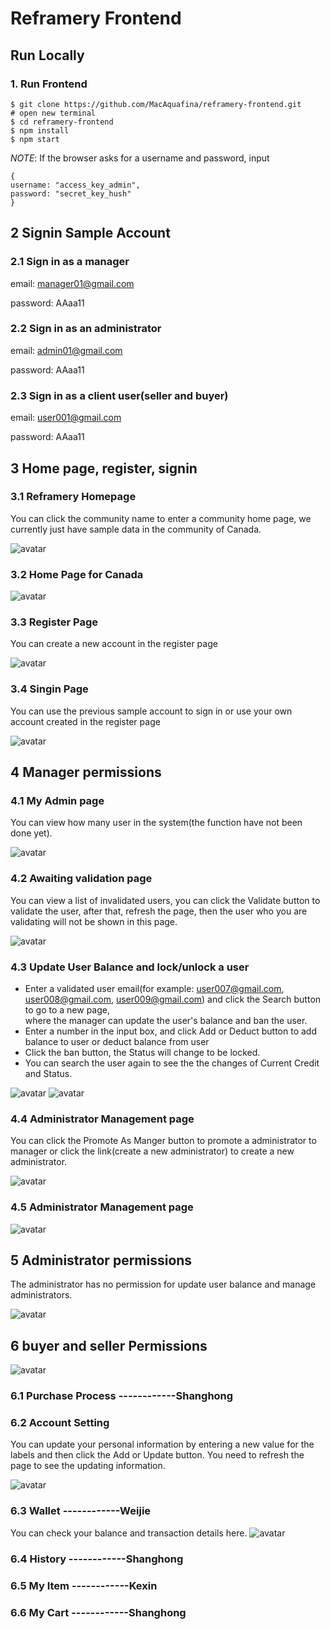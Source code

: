 # Reframery Frontend

## Run Locally

### 1. Run Frontend

```
$ git clone https://github.com/MacAquafina/reframery-frontend.git
# open new terminal
$ cd reframery-frontend
$ npm install
$ npm start
```

_NOTE_: If the browser asks for a username and password, input 
```
{
username: "access_key_admin",
password: "secret_key_hush"
}
```


## 2 Signin Sample Account

### 2.1 Sign in as a manager

email: manager01@gmail.com

password: AAaa11

### 2.2 Sign in as an administrator
email: admin01@gmail.com 

password: AAaa11

### 2.3 Sign in as a client user(seller and buyer)
email: user001@gmail.com

password: AAaa11


## 3 Home page, register, signin
### 3.1 Reframery Homepage
You can click the community name to enter a community home page, we currently just have sample data in the community of Canada.

![avatar](https://github.com/LiyangW/Ingenuity-Incubator-4zp6/blob/master/src/img/screenshot/Homepage.PNG)


### 3.2 Home Page for Canada

![avatar](https://github.com/LiyangW/Ingenuity-Incubator-4zp6/blob/master/src/img/screenshot/Community-home-page.PNG)

### 3.3 Register Page
You can create a new account in the register page

![avatar](https://github.com/LiyangW/Ingenuity-Incubator-4zp6/blob/master/src/img/screenshot/Registerpage.PNG)

### 3.4 Singin Page
You can use the previous sample account to sign in or use your own account created in the register page

![avatar](https://github.com/LiyangW/Ingenuity-Incubator-4zp6/blob/master/src/img/screenshot/Signinpage.PNG)


## 4 Manager permissions
### 4.1 My Admin page
You can view how many user in the system(the function have not been done yet).

![avatar](https://github.com/LiyangW/Ingenuity-Incubator-4zp6/blob/master/src/img/screenshot/ManagerUserPage.PNG)

### 4.2 Awaiting validation page
You can view a list of invalidated users, you can click the Validate button to validate the user, after that, refresh the page, then the user who you are validating will not be shown in this page.

![avatar](https://github.com/LiyangW/Ingenuity-Incubator-4zp6/blob/master/src/img/screenshot/ManagerUser-ValidateUsersPage.PNG)

### 4.3 Update User Balance and lock/unlock a user
 * Enter a validated user email(for example: user007@gmail.com, user008@gmail.com, user009@gmail.com) and click the Search button to go to a new page,  
where the manager can update the user's balance and ban the user.
 * Enter a number in the input box, and click Add or Deduct button to add balance to user or deduct balance from user
 * Click the ban button, the Status will change to be locked.
 * You can search the user again to see the the changes of Current Credit and Status.
 
![avatar](https://github.com/LiyangW/Ingenuity-Incubator-4zp6/blob/master/src/img/screenshot/ManagerUser-UpdateUserBalancePage.PNG)
![avatar](https://github.com/LiyangW/Ingenuity-Incubator-4zp6/blob/master/src/img/screenshot/ManagerUser-UpdateUserBalance-InvalidateUser.PNG)

### 4.4 Administrator Management page
You can click the Promote As Manger button to promote a administrator to manager or click the link(create a new administrator) to create a new administrator. 

![avatar](https://github.com/LiyangW/Ingenuity-Incubator-4zp6/blob/master/src/img/screenshot/ManagerUser-ManagerAdmins.PNG)

### 4.5 Administrator Management page

![avatar](https://github.com/LiyangW/Ingenuity-Incubator-4zp6/blob/master/src/img/screenshot/ManagerUser-AccountSetting.PNG)

## 5 Administrator permissions
The administrator has no permission for update user balance and manage administrators.

![avatar](https://github.com/LiyangW/Ingenuity-Incubator-4zp6/blob/master/src/img/screenshot/AdminstratorUserPage.PNG)

## 6 buyer and seller Permissions

![avatar](https://github.com/LiyangW/Ingenuity-Incubator-4zp6/blob/master/src/img/screenshot/SigninUserPage.PNG)

### 6.1 Purchase Process   ------------Shanghong

### 6.2 Account Setting
You can update your personal information by entering a new value for the labels and then click the Add or Update button. You need to refresh the page to see the updating information. 

![avatar](https://github.com/LiyangW/Ingenuity-Incubator-4zp6/blob/master/src/img/screenshot/MyprofilePage.PNG)

### 6.3 Wallet   ------------Weijie
You can check your balance and transaction details here.
![avatar](https://github.com/LiyangW/Ingenuity-Incubator-4zp6/blob/master/src/img/screenshot/mywallet.png)

### 6.4 History   ------------Shanghong


### 6.5 My Item   ------------Kexin

### 6.6 My Cart   ------------Shanghong
